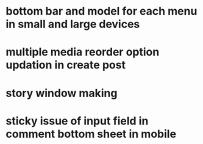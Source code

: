 <!-- # post view complete in pc -->
<!-- # reply in message section while swiping -->
<!-- # add emoji-picker-react -->
<!-- # hover options in each message -->
<!-- # search input zIndex in message window -->
<!-- # increase padding to chat hearder -->
<!-- # touch and hold and normal menu in each chat.. -->
# bottom bar and model for each menu in small and large devices
# multiple media reorder option updation in create post
# story window making
# sticky issue of input field in comment bottom sheet in mobile